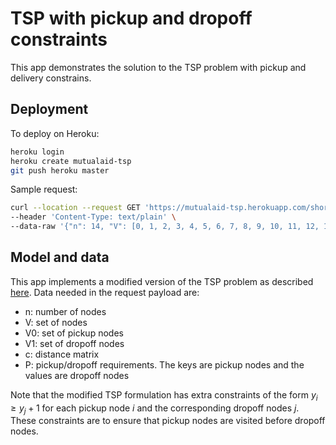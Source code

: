 # TSP with pickup and dropoff constraints

This app demonstrates the solution to the TSP problem with pickup and delivery constrains. 

## Deployment

To deploy on Heroku:

```bash
heroku login
heroku create mutualaid-tsp
git push heroku master
```

Sample request:
```bash
curl --location --request GET 'https://mutualaid-tsp.herokuapp.com/shortest-route' \
--header 'Content-Type: text/plain' \
--data-raw '{"n": 14, "V": [0, 1, 2, 3, 4, 5, 6, 7, 8, 9, 10, 11, 12, 13], "c": [[0, 83, 81, 113, 52, 42, 73, 44, 23, 91, 105, 90, 124, 57], [83, 0, 161, 160, 39, 89, 151, 110, 90, 99, 177, 143, 193, 100], [81, 161, 0, 90, 125, 82, 13, 57, 71, 123, 38, 72, 59, 82], [113, 160, 90, 0, 123, 77, 81, 71, 91, 72, 64, 24, 62, 63], [52, 39, 125, 123, 0, 51, 114, 72, 54, 69, 139, 105, 155, 62], [42, 89, 82, 77, 51, 0, 70, 25, 22, 52, 90, 56, 105, 16], [73, 151, 13, 81, 114, 70, 0, 45, 61, 111, 36, 61, 57, 70], [44, 110, 57, 71, 72, 25, 45, 0, 23, 71, 67, 48, 85, 29], [23, 90, 71, 91, 54, 22, 61, 23, 0, 74, 89, 69, 107, 36], [91, 99, 123, 72, 69, 52, 111, 71, 74, 0, 117, 65, 125, 43], [105, 177, 38, 64, 139, 90, 36, 67, 89, 117, 0, 54, 22, 84], [90, 143, 72, 24, 105, 56, 61, 48, 69, 65, 54, 0, 60, 44], [124, 193, 59, 62, 155, 105, 57, 85, 107, 125, 22, 60, 0, 97], [57, 100, 82, 63, 62, 16, 70, 29, 36, 43, 84, 44, 97, 0]], "V0": [0, 12], "V1": [1, 2, 3, 4, 5, 6, 7, 8, 9, 10, 11, 13], "P": {"0": [1, 4, 5, 13, 9, 8], "12": [2, 3, 6, 7, 10, 11]}}'
```

## Model and data

This app implements a modified version of the TSP problem as described [here](https://python-mip.readthedocs.io/en/latest/examples.html#the-traveling-salesman-problem).
Data needed in the request payload are:

- n: number of nodes
- V: set of nodes
- V0: set of pickup nodes
- V1: set of dropoff nodes
- c: distance matrix
- P: pickup/dropoff requirements. The keys are pickup nodes and the values are dropoff nodes

Note that the modified TSP formulation has extra constraints of the form $y_i \ge y_j + 1$ for each pickup node $i$ and the corresponding dropoff nodes $j$. These constraints are to ensure that pickup nodes are visited before dropoff nodes.


